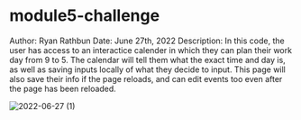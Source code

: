 # module5-challenge

Author: Ryan Rathbun
Date: June 27th, 2022 
Description: In this code, the user has access to an interactice calender in which they can plan their work day from 9 to 5. The calendar will tell them what the exact time and day is, as well as saving inputs locally of what they decide to input. This page will also save their info if the page reloads, and can edit events too even after the page has been reloaded. 


![2022-06-27 (1)](https://user-images.githubusercontent.com/107002381/176075788-6e52f7a2-7946-459a-9523-e52acdebfd49.png)

